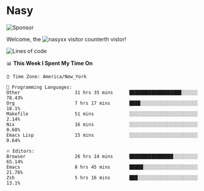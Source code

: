 # Nasy

<!--
<p align="center">
<img height="200" src="https://github-readme-stats.vercel.app/api?username=nasyxx&count_private=true&show_icons=true&theme=dracula&include_all_commits=true"/>
<img height="200" src="https://github-readme-stats.vercel.app/api/top-langs/?username=nasyxx&theme=dracula&hide=html,jupyter+notebook&count_private=true&show_icons=true"/>
</p>

  
----------------
-->

![Sponsor](https://img.shields.io/static/v1.svg?label=Sponsor&message=%E2%9D%A4&logo=GitHub&style=flat&color=pink)
 
Welcome, the ![nasyxx visitor counter](https://count.getloli.com/get/@nasyxx?theme=rule34)th vistor!
 
<!--START_SECTION:waka-->
![Lines of code](https://img.shields.io/badge/From%20Hello%20World%20I%27ve%20Written-5.4%20million%20lines%20of%20code-blue)

📊 **This Week I Spent My Time On** 

```text
⌚︎ Time Zone: America/New_York

💬 Programming Languages: 
Other                    31 hrs 35 mins      ███████████████████░░░░░░   78.43% 
Org                      7 hrs 17 mins       ████░░░░░░░░░░░░░░░░░░░░░   18.1% 
Makefile                 51 mins             ░░░░░░░░░░░░░░░░░░░░░░░░░   2.14% 
Nix                      16 mins             ░░░░░░░░░░░░░░░░░░░░░░░░░   0.68% 
Emacs Lisp               15 mins             ░░░░░░░░░░░░░░░░░░░░░░░░░   0.64%

🔥 Editors: 
Browser                  26 hrs 14 mins      ████████████████░░░░░░░░░   65.14% 
Emacs                    8 hrs 45 mins       █████░░░░░░░░░░░░░░░░░░░░   21.76% 
Zsh                      5 hrs 16 mins       ███░░░░░░░░░░░░░░░░░░░░░░   13.1%

```


<!--END_SECTION:waka-->

<!-- ![visitors](https://visitor-badge.laobi.icu/badge?page_id=nasyxx.nasyxx) -->
